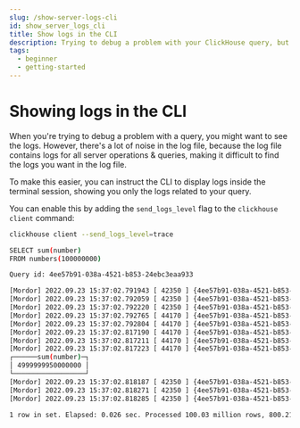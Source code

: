```yaml
---
slug: /show-server-logs-cli
id: show_server_logs_cli
title: Show logs in the CLI
description: Trying to debug a problem with your ClickHouse query, but having trouble filtering through the log file? Here's how to show logs in the CLI to reduce noise when debugging ClickHouse.
tags:
  - beginner
  - getting-started
---
```


# Showing logs in the CLI

When you're trying to debug a problem with a query, you might want to see the logs. However, there's a lot of noise in the log file, because the log file contains logs for all server operations & queries, making it difficult to find the logs you want in the log file.

To make this easier, you can instruct the CLI to display logs inside the terminal session, showing you only the logs related to your query.

You can enable this by adding the `send_logs_level` flag to the `clickhouse client` command:

```bash
clickhouse client --send_logs_level=trace

SELECT sum(number)
FROM numbers(100000000)

Query id: 4ee57b91-038a-4521-b853-24ebc3eaa933

[Mordor] 2022.09.23 15:37:02.791943 [ 42350 ] {4ee57b91-038a-4521-b853-24ebc3eaa933} <Debug> executeQuery: (from [::ffff:127.0.0.1]:55028) Select sum(number) from numbers(100000000); (stage: Complete)
[Mordor] 2022.09.23 15:37:02.792059 [ 42350 ] {4ee57b91-038a-4521-b853-24ebc3eaa933} <Trace> ContextAccess (default): Access granted: CREATE TEMPORARY TABLE ON *.*
[Mordor] 2022.09.23 15:37:02.792220 [ 42350 ] {4ee57b91-038a-4521-b853-24ebc3eaa933} <Trace> InterpreterSelectQuery: FetchColumns -> Complete
[Mordor] 2022.09.23 15:37:02.792765 [ 44170 ] {4ee57b91-038a-4521-b853-24ebc3eaa933} <Trace> AggregatingTransform: Aggregating
[Mordor] 2022.09.23 15:37:02.792804 [ 44170 ] {4ee57b91-038a-4521-b853-24ebc3eaa933} <Trace> Aggregator: Aggregation method: without_key
[Mordor] 2022.09.23 15:37:02.817190 [ 44170 ] {4ee57b91-038a-4521-b853-24ebc3eaa933} <Debug> AggregatingTransform: Aggregated. 100000000 to 1 rows (from 762.94 MiB) in 0.024879349 sec. (4019397774.435 rows/sec., 29.95 GiB/sec.)
[Mordor] 2022.09.23 15:37:02.817211 [ 44170 ] {4ee57b91-038a-4521-b853-24ebc3eaa933} <Trace> Aggregator: Merging aggregated data
[Mordor] 2022.09.23 15:37:02.817223 [ 44170 ] {4ee57b91-038a-4521-b853-24ebc3eaa933} <Trace> Aggregator: Statistics updated for key=8161375369231379905: new sum_of_sizes=1, median_size=1
┌──────sum(number)─┐
│ 4999999950000000 │
└──────────────────┘
[Mordor] 2022.09.23 15:37:02.818187 [ 42350 ] {4ee57b91-038a-4521-b853-24ebc3eaa933} <Information> executeQuery: Read 100026135 rows, 763.14 MiB in 0.026198061 sec., 3818073978 rows/sec., 28.45 GiB/sec.
[Mordor] 2022.09.23 15:37:02.818271 [ 42350 ] {4ee57b91-038a-4521-b853-24ebc3eaa933} <Debug> MemoryTracker: Peak memory usage (for query): 222.57 KiB.
[Mordor] 2022.09.23 15:37:02.818285 [ 42350 ] {4ee57b91-038a-4521-b853-24ebc3eaa933} <Debug> TCPHandler: Processed in 0.02661034 sec.

1 row in set. Elapsed: 0.026 sec. Processed 100.03 million rows, 800.21 MB (3.78 billion rows/s., 30.21 GB/s.)
```